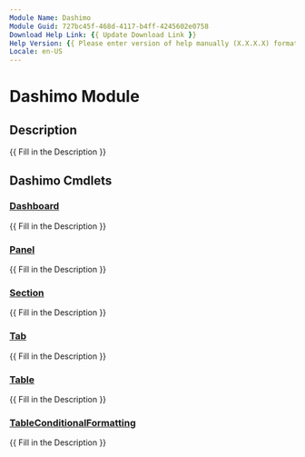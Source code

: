```yaml
---
Module Name: Dashimo
Module Guid: 727bc45f-468d-4117-b4ff-4245602e0758
Download Help Link: {{ Update Download Link }}
Help Version: {{ Please enter version of help manually (X.X.X.X) format }}
Locale: en-US
---
```


# Dashimo Module
## Description
{{ Fill in the Description }}

## Dashimo Cmdlets
### [Dashboard](Dashboard.md)
{{ Fill in the Description }}

### [Panel](Panel.md)
{{ Fill in the Description }}

### [Section](Section.md)
{{ Fill in the Description }}

### [Tab](Tab.md)
{{ Fill in the Description }}

### [Table](Table.md)
{{ Fill in the Description }}

### [TableConditionalFormatting](TableConditionalFormatting.md)
{{ Fill in the Description }}


